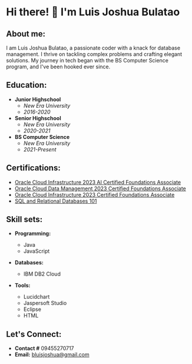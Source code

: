 # Hi there! 👋 I'm Luis Joshua Bulatao

## About me:
I am Luis Joshua Bulatao, a passionate coder with a knack for database management. I thrive on tackling complex problems and crafting elegant solutions. My journey in tech began with the BS Computer Science program, and I've been hooked ever since.

## Education:
- **Junior Highschool**
  - *New Era University*
  - *2016-2020*
- **Senior Highschool**
  - *New Era University*
  - *2020-2021* 
- **BS Computer Science**
  - *New Era University*
  - *2021-Present*

## Certifications:

- [Oracle Cloud Infrastructure 2023 AI Certified Foundations Associate](https://catalog-education.oracle.com/pls/certview/sharebadge?id=24B97B86622CA965A9FC6623E3BD3D2207C4AF83BD406DBC0358FB1023642970)
- [Oracle Cloud Data Management 2023 Certified Foundations Associate](https://catalog-education.oracle.com/pls/certview/sharebadge?id=D3401C23BBC4EA4A58E5E21020840099F29497F70E2D3115E496BB7870E2FE82)
- [Oracle Cloud Infrastructure 2023 Certified Foundations Associate](https://catalog-education.oracle.com/pls/certview/sharebadge?id=C7D2F59233EE36A6B916B8F89F77EF064DCBD18E0E879FBCE3D55A00D7B75413)
- [SQL and Relational Databases 101](https://courses.cognitiveclass.ai/certificates/e0beec2141794e5888dbba6bbf70de24)

## Skill sets:

- **Programming:**
  - Java
  - JavaScript

- **Databases:**
  - IBM DB2 Cloud

- **Tools:**
  - Lucidchart
  - Jaspersoft Studio
  - Eclipse
  - HTML

## Let's Connect:

- **Contact #** 09455270717
- **Email:** bluisjoshua@gmail.com
